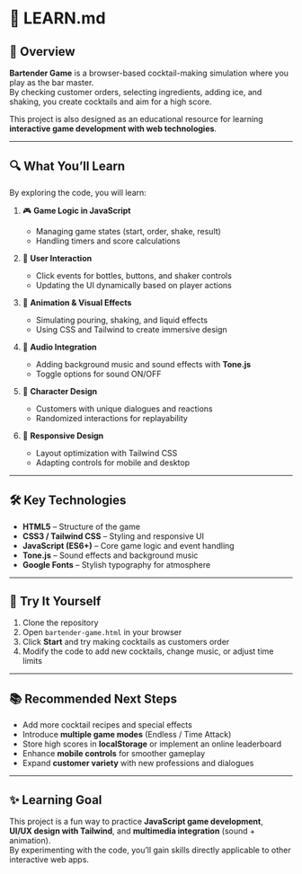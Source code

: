 # 📘 LEARN.md

## 🧭 Overview

**Bartender Game** is a browser-based cocktail-making simulation where you play as the bar master.  
By checking customer orders, selecting ingredients, adding ice, and shaking, you create cocktails and aim for a high score.  

This project is also designed as an educational resource for learning **interactive game development with web technologies**.

---

## 🔍 What You’ll Learn

By exploring the code, you will learn:

1. 🎮 **Game Logic in JavaScript**  
   - Managing game states (start, order, shake, result)  
   - Handling timers and score calculations  

2. 🧩 **User Interaction**  
   - Click events for bottles, buttons, and shaker controls  
   - Updating the UI dynamically based on player actions  

3. 🍹 **Animation & Visual Effects**  
   - Simulating pouring, shaking, and liquid effects  
   - Using CSS and Tailwind to create immersive design  

4. 🎵 **Audio Integration**  
   - Adding background music and sound effects with **Tone.js**  
   - Toggle options for sound ON/OFF  

5. 👤 **Character Design**  
   - Customers with unique dialogues and reactions  
   - Randomized interactions for replayability  

6. 📱 **Responsive Design**  
   - Layout optimization with Tailwind CSS  
   - Adapting controls for mobile and desktop  

---

## 🛠️ Key Technologies

- **HTML5** – Structure of the game  
- **CSS3 / Tailwind CSS** – Styling and responsive UI  
- **JavaScript (ES6+)** – Core game logic and event handling  
- **Tone.js** – Sound effects and background music  
- **Google Fonts** – Stylish typography for atmosphere  

---

## 🧪 Try It Yourself

1. Clone the repository  
2. Open `bartender-game.html` in your browser  
3. Click **Start** and try making cocktails as customers order  
4. Modify the code to add new cocktails, change music, or adjust time limits  

---

## 📚 Recommended Next Steps

- Add more cocktail recipes and special effects  
- Introduce **multiple game modes** (Endless / Time Attack)  
- Store high scores in **localStorage** or implement an online leaderboard  
- Enhance **mobile controls** for smoother gameplay  
- Expand **customer variety** with new professions and dialogues  

---

## ✨ Learning Goal

This project is a fun way to practice **JavaScript game development**,  
**UI/UX design with Tailwind**, and **multimedia integration** (sound + animation).  
By experimenting with the code, you’ll gain skills directly applicable to other interactive web apps.  
